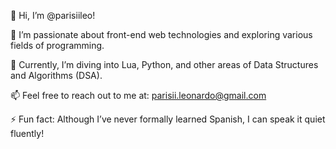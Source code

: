 👋 Hi, I’m @parisiileo!

👀 I’m passionate about front-end web technologies and exploring various fields of programming.

🌱 Currently, I’m diving into Lua, Python, and other areas of Data Structures and Algorithms (DSA).

📫 Feel free to reach out to me at: parisii.leonardo@gmail.com

⚡ Fun fact: Although I’ve never formally learned Spanish, I can speak it quiet fluently!
